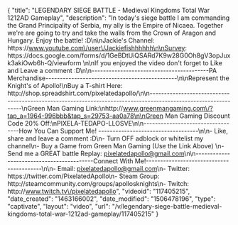 {
    "title": "LEGENDARY SIEGE BATTLE - Medieval Kingdoms Total War 1212AD Gameplay",
    "description": "In today's siege battle I am commanding the Grand Principality of Serbia, my ally is the Empire of Nicaea.  Together we're are going to try and take the walls from the Crown of Aragon and Hungary.  Enjoy the battle! :D\n\nJackie's Channel: https:\/\/www.youtube.com\/user\/Jackiefishhhhhh\n\nSurvey: https:\/\/docs.google.com\/forms\/d\/1GeBDtUiQSARd7K9w28G0Oh8gV3opJuxk3akiOwb6h-Q\/viewform \n\nIf you enjoyed the video don't forget to Like and Leave a comment :D\n\n-----------------------------------------PA Merchandise----------------------------------------------\n\nRepresent the Knight's of Apollo!\nBuy a T-shirt Here: http:\/\/shop.spreadshirt.com\/pixelatedapollo\/\n\n---------------------------------------------------------------------------------------------------------------\nGreen Man Gaming Link:\nhttp:\/\/www.greenmangaming.com\/?tap_a=1964-996bbb&tap_s=29753-aa0a78\n\nGreen Man Gaming Discount Code 20% Off:\nPIXELA-TEDAPO-LLOSVE\n\n----------------------------------How You Can Support Me! -----------------------------------\n\n- Like, share and leave a comment :D\n- Turn OFF adblock or whitelist my channel\n- Buy a Game from Green Man Gaming (Use the Link Above) \n- Send me a GREAT battle Replay: pixelatedapollo@gmail.com\n\n------------------------------------------Connect With Me!-----------------------------------------\n\n- Email: pixelatedapollo@gmail.com\n- Twitter: https:\/\/twitter.com\/PixelatedApollo\n- Steam Group:  http:\/\/steamcommunity.com\/groups\/apollosknights\n- Twitch: http:\/\/www.twitch.tv\/pixelatedapollo",
    "videoid": "117405215",
    "date_created": "1463166002",
    "date_modified": "1506478196",
    "type": "captivate",
    "layout": "video",
    "url": "\/v\/legendary-siege-battle-medieval-kingdoms-total-war-1212ad-gameplay\/117405215"
}